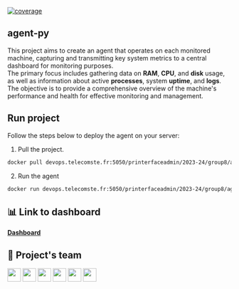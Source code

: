 [![coverage](https://img.shields.io/badge/coverage-96%25-brightgreen)](https://devops.telecomste.fr/printerfaceadmin/2023-24/group8/agent/-/commits/main)

## agent-py

This project aims to create an agent that operates on each monitored machine, capturing and transmitting key system metrics to a central dashboard for monitoring purposes. <br />
The primary focus includes gathering data on **RAM**, **CPU**, and **disk** usage, as well as information about active **processes**, system **uptime**, and **logs**. <br />
The objective is to provide a comprehensive overview of the machine's performance and health for effective monitoring and management. <br />


## Run project
Follow the steps below to deploy the agent on your server:
1. Pull the project.
```sh
docker pull devops.telecomste.fr:5050/printerfaceadmin/2023-24/group8/agent:latest
```
2. Run the agent
```sh
docker run devops.telecomste.fr:5050/printerfaceadmin/2023-24/group8/agent:latest
```

## :bar_chart: Link to dashboard
<a href="https://devops.telecomste.fr/printerfaceadmin/2023-24/group8/dashboardinterface"> **Dashboard**</a>

## :two_men_holding_hands: Project's team
<a href="https://devops.telecomste.fr/borget.flavien"><img src="https://secure.gravatar.com/avatar/f28668e87905cd30f74de5c70f57d695?s=800&d=identicon" width="30px;"/></a>
<a href="https://devops.telecomste.fr/cizeron.oscar"><img src="https://secure.gravatar.com/avatar/f9c1c5f44393dd84ac591e5dab587966?s=800&d=identicon" width="30px;"/></a>
<a href="https://devops.telecomste.fr/el-haimer.fatima-ezzahra"><img src="https://secure.gravatar.com/avatar/314ec1da37f5f9a5436d9a2244e75479?s=800&d=identicon" width="30px;"/></a>
<a href="https://devops.telecomste.fr/mechkour.ghali"><img src="https://devops.telecomste.fr/uploads/-/system/user/avatar/625/avatar.png?width=400" width="30px;"/></a>
<a href="https://devops.telecomste.fr/ouadid.hamza"><img src="https://secure.gravatar.com/avatar/724e6a932bbdd0f8dda81fb7d30e658c?s=800&d=identicon" width="30px;"/></a>
<a href="https://devops.telecomste.fr/ulrich.clement"><img src="https://secure.gravatar.com/avatar/0edde1ee237dde15e3dbea913396da91?s=800&d=identicon" width="30px;"/></a>